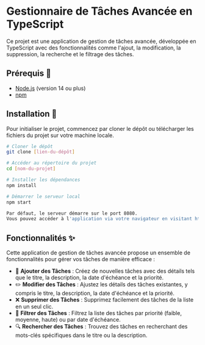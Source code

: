 # Gestionnaire de Tâches Avancée en TypeScript

Ce projet est une application de gestion de tâches avancée, développée en TypeScript avec des fonctionnalités comme l'ajout, la modification, la suppression, la recherche et le filtrage des tâches.

## Prérequis :wrench:

- [Node.js](https://nodejs.org) (version 14 ou plus)
- [npm](https://www.npmjs.com/)

## Installation :tada:

Pour initialiser le projet, commencez par cloner le dépôt ou télécharger les fichiers du projet sur votre machine locale.

```bash
# Cloner le dépôt
git clone [lien-du-dépôt]

# Accéder au répertoire du projet
cd [nom-du-projet]

# Installer les dépendances
npm install

# Démarrer le serveur local
npm start

Par défaut, le serveur démarre sur le port 8080.
Vous pouvez accéder à l'application via votre navigateur en visitant http://localhost:8080.
```
## Fonctionnalités :sparkles:

Cette application de gestion de tâches avancée propose un ensemble de fonctionnalités pour gérer vos tâches de manière efficace :

- :memo: **Ajouter des Tâches** : Créez de nouvelles tâches avec des détails tels que le titre, la description, la date d'échéance et la priorité.
- :pencil2: **Modifier des Tâches** : Ajustez les détails des tâches existantes, y compris le titre, la description, la date d'échéance et la priorité.
- :x: **Supprimer des Tâches** : Supprimez facilement des tâches de la liste en un seul clic.
- :mag_right: **Filtrer des Tâches** : Filtrez la liste des tâches par priorité (faible, moyenne, haute) ou par date d'échéance.
- :mag: **Rechercher des Tâches** : Trouvez des tâches en recherchant des mots-clés spécifiques dans le titre ou la description.

